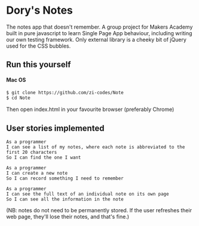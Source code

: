 # Dory's Notes

The notes app that doesn't remember. A group project for Makers Academy built in pure javascript to learn Single Page App behaviour, including writing our own testing framework. Only external library is a cheeky bit of jQuery used for the CSS bubbles. 

## Run this yourself

#### Mac OS
```sh
$ git clone https://github.com/zi-codes/Note
$ cd Note
```
Then open index.html in your favourite browser (preferably Chrome)

## User stories implemented


```
As a programmer
I can see a list of my notes, where each note is abbreviated to the first 20 characters
So I can find the one I want
```

```
As a programmer
I can create a new note
So I can record something I need to remember
```

```
As a programmer
I can see the full text of an individual note on its own page
So I can see all the information in the note
```

(NB: notes do not need to be permanently stored.  If the user refreshes their web page, they'll lose their notes, and that's fine.)
